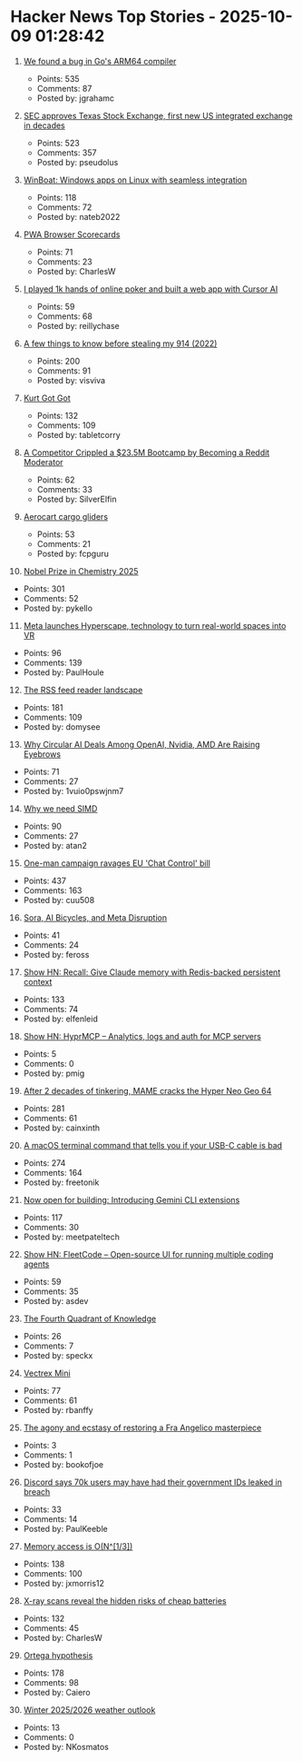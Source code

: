 # Hacker News Top Stories - 2025-10-09 01:28:42

1. [We found a bug in Go's ARM64 compiler](https://blog.cloudflare.com/how-we-found-a-bug-in-gos-arm64-compiler/)
   - Points: 535
   - Comments: 87
   - Posted by: jgrahamc

2. [SEC approves Texas Stock Exchange, first new US integrated exchange in decades](https://www.cbsnews.com/texas/news/sec-approves-texas-stock-exchange-txse/)
   - Points: 523
   - Comments: 357
   - Posted by: pseudolus

3. [WinBoat: Windows apps on Linux with seamless integration](https://www.winboat.app/)
   - Points: 118
   - Comments: 72
   - Posted by: nateb2022

4. [PWA Browser Scorecards](https://pwascore.com/)
   - Points: 71
   - Comments: 23
   - Posted by: CharlesW

5. [I played 1k hands of online poker and built a web app with Cursor AI](https://blog.rchase.com/i-played-1-000-hands-of-online-poker-and-built-a-web-app-with-cursor-ai/)
   - Points: 59
   - Comments: 68
   - Posted by: reillychase

6. [A few things to know before stealing my 914 (2022)](https://www.hagerty.com/media/advice/a-few-things-to-know-before-you-steal-my-914/)
   - Points: 200
   - Comments: 91
   - Posted by: visviva

7. [Kurt Got Got](https://fly.io/blog/kurt-got-got/)
   - Points: 132
   - Comments: 109
   - Posted by: tabletcorry

8. [A Competitor Crippled a $23.5M Bootcamp by Becoming a Reddit Moderator](https://larslofgren.com/codesmith-reddit-reputation-attack/)
   - Points: 62
   - Comments: 33
   - Posted by: SilverElfin

9. [Aerocart cargo gliders](https://www.aerolane.com/)
   - Points: 53
   - Comments: 21
   - Posted by: fcpguru

10. [Nobel Prize in Chemistry 2025](https://www.nobelprize.org/prizes/chemistry/2025/popular-information/)
   - Points: 301
   - Comments: 52
   - Posted by: pykello

11. [Meta launches Hyperscape, technology to turn real-world spaces into VR](https://techcrunch.com/2025/09/17/meta-launches-hyperscape-technology-to-turn-real-world-spaces-into-vr/)
   - Points: 96
   - Comments: 139
   - Posted by: PaulHoule

12. [The RSS feed reader landscape](https://lighthouseapp.io/blog/feed-reader-deep-dive)
   - Points: 181
   - Comments: 109
   - Posted by: domysee

13. [Why Circular AI Deals Among OpenAI, Nvidia, AMD Are Raising Eyebrows](https://www.bloomberg.com/news/articles/2025-10-08/the-circular-openai-nvidia-and-amd-deals-raising-fears-of-a-new-tech-bubble)
   - Points: 71
   - Comments: 27
   - Posted by: 1vuio0pswjnm7

14. [Why we need SIMD](https://parallelprogrammer.substack.com/p/why-we-need-simd-the-real-reason)
   - Points: 90
   - Comments: 27
   - Posted by: atan2

15. [One-man campaign ravages EU 'Chat Control' bill](https://www.politico.eu/article/one-man-spam-campaign-ravages-eu-chat-control-bill-fight-chat-control/)
   - Points: 437
   - Comments: 163
   - Posted by: cuu508

16. [Sora, AI Bicycles, and Meta Disruption](https://stratechery.com/2025/sora-ai-bicycles-and-meta-disruption/)
   - Points: 41
   - Comments: 24
   - Posted by: feross

17. [Show HN: Recall: Give Claude memory with Redis-backed persistent context](https://www.npmjs.com/package/@joseairosa/recall)
   - Points: 133
   - Comments: 74
   - Posted by: elfenleid

18. [Show HN: HyprMCP – Analytics, logs and auth for MCP servers](https://github.com/hyprmcp/jetski)
   - Points: 5
   - Comments: 0
   - Posted by: pmig

19. [After 2 decades of tinkering, MAME cracks the Hyper Neo Geo 64](https://www.readonlymemo.com/mame-hyper-neo-geo-support-sound-emulation/)
   - Points: 281
   - Comments: 61
   - Posted by: cainxinth

20. [A macOS terminal command that tells you if your USB-C cable is bad](https://kau.sh/blog/usbi/)
   - Points: 274
   - Comments: 164
   - Posted by: freetonik

21. [Now open for building: Introducing Gemini CLI extensions](https://blog.google/technology/developers/gemini-cli-extensions/)
   - Points: 117
   - Comments: 30
   - Posted by: meetpateltech

22. [Show HN: FleetCode – Open-source UI for running multiple coding agents](https://github.com/built-by-as/FleetCode)
   - Points: 59
   - Comments: 35
   - Posted by: asdev

23. [The Fourth Quadrant of Knowledge](https://lyonhe.art/the-fourth-quadrant-of-knowledge/)
   - Points: 26
   - Comments: 7
   - Posted by: speckx

24. [Vectrex Mini](https://vectrex.com/vectrex-mini-details/)
   - Points: 77
   - Comments: 61
   - Posted by: rbanffy

25. [The agony and ecstasy of restoring a Fra Angelico masterpiece](https://www.ft.com/content/87d4dcfe-f66a-4aad-bba9-394e9fc77c1d)
   - Points: 3
   - Comments: 1
   - Posted by: bookofjoe

26. [Discord says 70k users may have had their government IDs leaked in breach](https://www.theverge.com/news/797051/discord-government-ids-leaked-data-breach)
   - Points: 33
   - Comments: 14
   - Posted by: PaulKeeble

27. [Memory access is O(N^[1/3])](https://vitalik.eth.limo/general/2025/10/05/memory13.html)
   - Points: 138
   - Comments: 100
   - Posted by: jxmorris12

28. [X-ray scans reveal the hidden risks of cheap batteries](https://www.theverge.com/news/784966/lumafield-x-ray-ct-scan-lithium-ion-battery-risks-manufacturing-defect)
   - Points: 132
   - Comments: 45
   - Posted by: CharlesW

29. [Ortega hypothesis](https://en.wikipedia.org/wiki/Ortega_hypothesis)
   - Points: 178
   - Comments: 98
   - Posted by: Caiero

30. [Winter 2025/2026 weather outlook](https://www.severe-weather.eu/long-range-2/winter-2025-2026-outlook-colder-season-forecast-for-united-states-canada-europe-fa/)
   - Points: 13
   - Comments: 0
   - Posted by: NKosmatos

